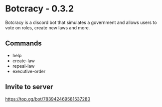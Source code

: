 # Botcracy - 0.3.2

Botcracy is a discord bot that simulates a government and allows users to vote on roles, create new laws and more.

## Commands

- help
- create-law
- repeal-law
- executive-order

## Invite to server

https://top.gg/bot/783942469581537280

